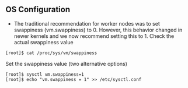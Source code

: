 ## OS Configuration

* The traditional recommendation for worker nodes was to set swappiness (vm.swappiness) to 0. However, this behavior changed in newer kernels and we now recommend setting this to 1.
Check the actual swappiness value
```
[root]$ cat /proc/sys/vm/swappiness
```
Set the swappiness value (two alternative options)
```
[root]$ sysctl vm.swappiness=1
[root]$ echo "vm.swappiness = 1" >> /etc/sysctl.conf
```
